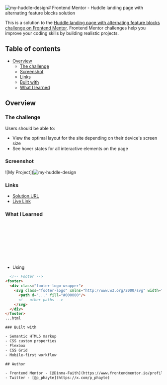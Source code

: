 ![my-huddle-design](https://github.com/user-attachments/assets/09c29f56-646e-4c34-a28d-c2ea3eff6912)# Frontend Mentor - Huddle landing page with alternating feature blocks solution

This is a solution to the [Huddle landing page with alternating feature blocks challenge on Frontend Mentor](https://www.frontendmentor.io/challenges/huddle-landing-page-with-alternating-feature-blocks-5ca5f5981e82137ec91a5100). Frontend Mentor challenges help you improve your coding skills by building realistic projects. 

## Table of contents

- [Overview](#overview)
  - [The challenge](#the-challenge)
  - [Screenshot](#screenshot)
  - [Links](#links)
  - [Built with](#built-with)
  - [What I learned](#what-i-learned)

## Overview

### The challenge

Users should be able to:

- View the optimal layout for the site depending on their device's screen size
- See hover states for all interactive elements on the page

### Screenshot

![My Project](![my-huddle-design](https://github.com/user-attachments/assets/3b6bda6d-23da-4726-989d-2549bf4b5047)


### Links

- [Solution URL](https://github.com/Dinma-Faith/responsive-huddle-landing-page/tree/develop)
- [Live Link](https://dinma-faith.github.io/responsive-huddle-landing-page/)

### What I Learned

- Using <SVG> tag to duplicate a logo

```html
  <!-- Footer -->
<footer>
  <div class="footer-logo-wrapper">
    <svg class="footer-logo" xmlns="http://www.w3.org/2000/svg" width="100" height="20" viewBox="0 0 100 20" fill="none">
      <path d="..." fill="#000000"/>
      <!-- other paths -->
    </svg>
  </div>
</footer>
...html

### Built with

- Semantic HTML5 markup
- CSS custom properties
- Flexbox
- CSS Grid
- Mobile-first workflow
  
## Author

- Frontend Mentor - [@Dinma-Faith](https://www.frontendmentor.io/profile/Dinma-Faith)
- Twitter - [@p_phayte](https://x.com/p_phayte)

